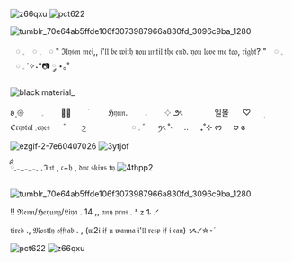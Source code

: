 ![z66qxu](https://github.com/user-attachments/assets/f788df1a-40bf-4cde-b3cf-41a206f4c036)
![pct622](https://github.com/user-attachments/assets/2accf0a5-4374-4848-8435-8907f71d013b)

![tumblr_70e64ab5ffde106f3073987966a830fd_3096c9ba_1280](https://github.com/user-attachments/assets/5ae1bae5-0a87-47ce-ab03-04e4b6c2418c)

   
 ⠀𓏸     𓈒   ⠀𓏸     𓈒      ⠀𓏸  " ℑ𝔩𝔶𝔰𝔪 𝔪𝔢𝔦,, 𝔦'𝔩𝔩 𝔟𝔢 𝔴𝔦𝔱𝔥 𝔶𝔬𝔲 𝔲𝔫𝔱𝔦𝔩 𝔱𝔥𝔢 𝔢𝔫𝔡. 𝔶𝔬𝔲 𝔩𝔬𝔳𝔢 𝔪𝔢 𝔱𝔬𝔬, 𝔯𝔦𝔤𝔥𝔱? "   ⠀𓏸     𓈒   ⠀𓏸     𓈒 ˙✧˖°📷 ༘ ⋆｡˚
 
![black material_](https://github.com/user-attachments/assets/cfcb0392-4450-4cb6-b125-48c451a3d227)  

 
𐐪۪ 𑁍⠀⠀⠀𓈒⠀⠀⠀ㅾ̲⠀⠀⠀ׂ⠀⠀⠀ ℌ𝔶𝔲𝔫.⠀⠀⠀𝅄⠀⠀⠀𔓕 ౨ৎ
 ㅤㅤㅤ  ⠀일몰⠀ ⠀♡⠀ ⠀ׅ⠀⠀ ℭ𝔯𝔶𝔰𝔱𝔞𝔩   𓈒𝔢𝔶𝔢𝔰⠀ ⠀ﾞ⠀ ⠀੭̲
 ⠀⠀   ㅤㅤㅤ   ⠀𓏸     𓈒 ﾞ⠀⠀ꪆৎ ˚⋅⠀⠀..⠀⠀₊˚⊹ ᰔ⠀⠀𖹭 ɞ  
   
   ![ezgif-2-7e60407026](https://github.com/user-attachments/assets/26f6192c-fd78-4989-8c74-175b8060988a)
                                       ![3ytjof](https://github.com/user-attachments/assets/37cfce7d-314c-494f-8ce6-24bcb57eadc1)

 ིྀ︵︵︵ ₊ℑ𝔫𝔱 , 𝔠+𝔥 , 𝔡𝔫𝔠 𝔰𝔨𝔦𝔫𝔰 𝔱𝔶.![4thpp2](https://github.com/user-attachments/assets/bccc2a92-ff37-46bb-a5d7-0c683cd7fd2d)  

![tumblr_70e64ab5ffde106f3073987966a830fd_3096c9ba_1280](https://github.com/user-attachments/assets/5ae1bae5-0a87-47ce-ab03-04e4b6c2418c)

 !! ℜ𝔢𝔫𝔫/ℌ𝔢𝔶𝔲𝔫𝔤/𝔏𝔦𝔶𝔞   .    14    ,,        𝔞𝔫𝔶 𝔭𝔯𝔫𝔰 .   ᶻ 𝗓 𐰁 .ᐟ       
                                                 
𝔱𝔦𝔯𝔢𝔡     .,      𝔐𝔬𝔰𝔱𝔩𝔶 𝔬𝔣𝔣𝔱𝔞𝔟   .      ,  (𝔴2𝔦 𝔦𝔣 𝔲 𝔴𝔞𝔫𝔫𝔞 𝔦'𝔩𝔩 𝔯𝔢𝔰𝔭 𝔦𝔣 𝔦 𝔠𝔞𝔫)   ᝰ.ᐟ✮⋆˙

![pct622](https://github.com/user-attachments/assets/2accf0a5-4374-4848-8435-8907f71d013b)
![z66qxu](https://github.com/user-attachments/assets/f788df1a-40bf-4cde-b3cf-41a206f4c036)

